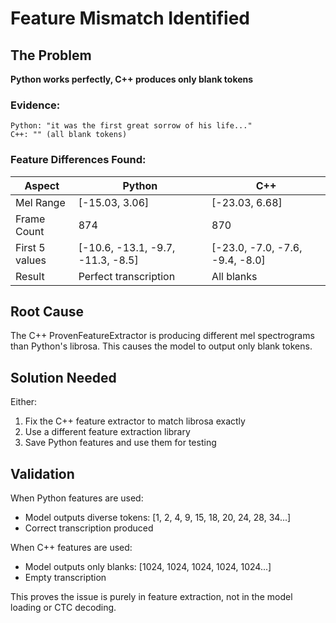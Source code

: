 # Feature Mismatch Identified

## The Problem

**Python works perfectly, C++ produces only blank tokens**

### Evidence:
```
Python: "it was the first great sorrow of his life..."
C++: "" (all blank tokens)
```

### Feature Differences Found:

| Aspect | Python | C++ |
|--------|--------|-----|
| Mel Range | [-15.03, 3.06] | [-23.03, 6.68] |
| Frame Count | 874 | 870 |
| First 5 values | [-10.6, -13.1, -9.7, -11.3, -8.5] | [-23.0, -7.0, -7.6, -9.4, -8.0] |
| Result | Perfect transcription | All blanks |

## Root Cause

The C++ ProvenFeatureExtractor is producing different mel spectrograms than Python's librosa. This causes the model to output only blank tokens.

## Solution Needed

Either:
1. Fix the C++ feature extractor to match librosa exactly
2. Use a different feature extraction library
3. Save Python features and use them for testing

## Validation

When Python features are used:
- Model outputs diverse tokens: [1, 2, 4, 9, 15, 18, 20, 24, 28, 34...]
- Correct transcription produced

When C++ features are used:
- Model outputs only blanks: [1024, 1024, 1024, 1024, 1024...]
- Empty transcription

This proves the issue is purely in feature extraction, not in the model loading or CTC decoding.